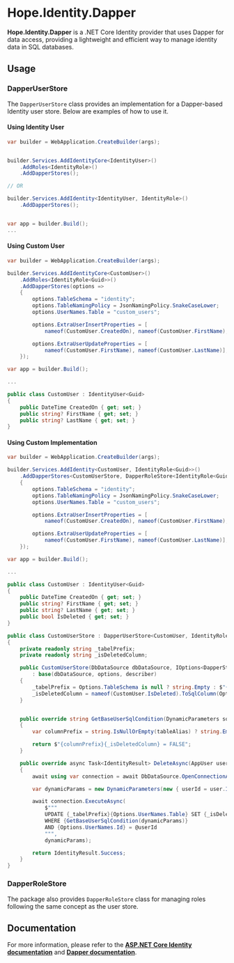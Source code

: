 # Hope.Identity.Dapper

**Hope.Identity.Dapper** is a .NET Core Identity provider that uses Dapper for data access, providing a lightweight and efficient way to manage identity data in SQL databases.


## Usage

### DapperUserStore

The `DapperUserStore` class provides an implementation for a Dapper-based Identity user store. Below are examples of how to use it.

#### Using Identity User

```c#
var builder = WebApplication.CreateBuilder(args);


builder.Services.AddIdentityCore<IdentityUser>()
    .AddRoles<IdentityRole>()
    .AddDapperStores();

// OR

builder.Services.AddIdentity<IdentityUser, IdentityRole>()
    .AddDapperStores();


var app = builder.Build();
...
```

#### Using Custom User

```c#
var builder = WebApplication.CreateBuilder(args);

builder.Services.AddIdentityCore<CustomUser>()
    .AddRoles<IdentityRole<Guid>>()
    .AddDapperStores(options =>
    {
        options.TableSchema = "identity";
        options.TableNamingPolicy = JsonNamingPolicy.SnakeCaseLower;
        options.UserNames.Table = "custom_users";

        options.ExtraUserInsertProperties = [
            nameof(CustomUser.CreatedOn), nameof(CustomUser.FirstName), nameof(CustomUser.LastName)];

        options.ExtraUserUpdateProperties = [
            nameof(CustomUser.FirstName), nameof(CustomUser.LastName)];
    });

var app = builder.Build();

...

public class CustomUser : IdentityUser<Guid>
{
    public DateTime CreatedOn { get; set; }
    public string? FirstName { get; set; }
    public string? LastName { get; set; }
}
```

#### Using Custom Implementation

```c#
var builder = WebApplication.CreateBuilder(args);

builder.Services.AddIdentity<CustomUser, IdentityRole<Guid>>()
    .AddDapperStores<CustomUserStore, DapperRoleStore<IdentityRole<Guid>, Guid>>(options =>
    {
        options.TableSchema = "identity";
        options.TableNamingPolicy = JsonNamingPolicy.SnakeCaseLower;
        options.UserNames.Table = "custom_users";

        options.ExtraUserInsertProperties = [
            nameof(CustomUser.CreatedOn), nameof(CustomUser.FirstName), nameof(CustomUser.LastName)];

        options.ExtraUserUpdateProperties = [
            nameof(CustomUser.FirstName), nameof(CustomUser.LastName)];
    });

var app = builder.Build();

...

public class CustomUser : IdentityUser<Guid>
{
    public DateTime CreatedOn { get; set; }
    public string? FirstName { get; set; }
    public string? LastName { get; set; }
    public bool IsDeleted { get; set; }
}

public class CustomUserStore : DapperUserStore<CustomUser, IdentityRole<Guid>, Guid>
{
    private readonly string _tabelPrefix;
    private readonly string _isDeletedColumn;

    public CustomUserStore(DbDataSource dbDataSource, IOptions<DapperStoreOptions> options, IdentityErrorDescriber? describer)
        : base(dbDataSource, options, describer) 
    { 
        _tabelPrefix = Options.TableSchema is null ? string.Empty : $"{Options.TableSchema}.";
        _isDeletedColumn = nameof(CustomUser.IsDeleted).ToSqlColumn(Options.TableNamingPolicy);
    }


    public override string GetBaseUserSqlCondition(DynamicParameters sqlParameters, string tableAlias = "")
    {
        var columnPrefix = string.IsNullOrEmpty(tableAlias) ? string.Empty : $"{tableAlias}.";

        return $"{columnPrefix}{_isDeletedColumn} = FALSE";
    }

    public override async Task<IdentityResult> DeleteAsync(AppUser user, CancellationToken cancellationToken = default)
    {
        await using var connection = await DbDataSource.OpenConnectionAsync(cancellationToken);

        var dynamicParams = new DynamicParameters(new { userId = user.Id });

        await connection.ExecuteAsync(
            $"""
            UPDATE {_tabelPrefix}{Options.UserNames.Table} SET {_isDeletedColumn} = TRUE 
            WHERE {GetBaseUserSqlCondition(dynamicParams)} 
            AND {Options.UserNames.Id} = @userId
            """,
            dynamicParams);

        return IdentityResult.Success;
    }
}
```


### DapperRoleStore

The package also provides `DapperRoleStore` class for managing roles following the same concept as the user store.


## Documentation

For more information, please refer to the **[ASP.NET Core Identity documentation](https://learn.microsoft.com/en-us/aspnet/core/security/authentication/identity)** and **[Dapper documentation](https://github.com/DapperLib/Dapper)**.